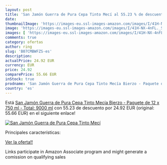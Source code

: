 ```yaml
---
layout: post
title: 'San Jamón Guerra de Pura Cepa Tinto Mecí al 55.23 % de descuento'
date: 
thumbnailImage: 'https://images-eu.ssl-images-amazon.com/images/I/41H-NX-4nFL._SL200_.jpg'
image: 'https://images-eu.ssl-images-amazon.com/images/I/41H-NX-4nFL._SL200_.jpg'
images: [ 'https://images-eu.ssl-images-amazon.com/images/I/41H-NX-4nFL._SL200_.jpg' ]
comments: true
category: ofertas
author: ring
slug: 'B07CMBWFZS-es'
description:
actualPrice: 24.92 EUR
currency: EUR
price: 24.92
comparePrice: 55.66 EUR
inStock: true
prodname: 'San Jamón Guerra de Pura Cepa Tinto Mecía Bierzo - Paquete de 12 x 750 ml - Total: 9000 ml'
country: 'es'
---
```


Está [San Jamón Guerra de Pura Cepa Tinto Mecía Bierzo - Paquete de 12 x 750 ml - Total: 9000 ml](https://www.amazon.es/dp/B07CMBWFZS/?tag=tolees-21) con 55.23 de descuento por 24.92 EUR (original: 55.66 EUR) en el siguiente enlace!

[![San Jamón Guerra de Pura Cepa Tinto Mecí](https://images-eu.ssl-images-amazon.com/images/I/41H-NX-4nFL._SL200_.jpg)](https://www.amazon.es/dp/B07CMBWFZS/?tag=tolees-21)

Principales características:


[Ver la oferta!!](https://www.amazon.es/dp/B07CMBWFZS/?tag=tolees-21)

Links participate in Amazon Associate program and might generate a comission on qualifying sales


